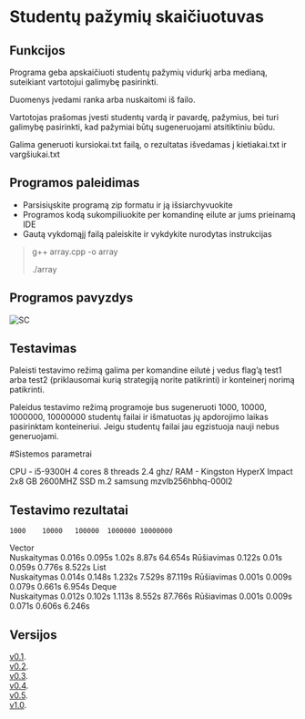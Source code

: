 # Studentų pažymių skaičiuotuvas

## Funkcijos

Programa geba apskaičiuoti studentų pažymių vidurkį arba medianą, suteikiant vartotojui galimybę pasirinkti.

Duomenys įvedami ranka arba nuskaitomi iš failo.

Vartotojas prašomas įvesti studentų vardą ir pavardę, pažymius, bei turi galimybę pasirinkti, kad pažymiai būtų sugeneruojami atsitiktiniu būdu.

Galima generuoti kursiokai.txt failą, o rezultatas išvedamas į kietiakai.txt ir vargšiukai.txt

## Programos paleidimas

- Parsisiųskite programą zip formatu ir ją išsiarchyvuokite
- Programos kodą sukompiliuokite per komandinę eilute ar jums prieinamą IDE
- Gautą vykdomąjį failą paleiskite ir vykdykite nurodytas instrukcijas

> g++ array.cpp -o array
> 
> ./array

## Programos pavyzdys

![SC](https://user-images.githubusercontent.com/73912517/108632874-c7fc5600-7479-11eb-9da1-7adbdbd22efd.png)

## Testavimas

Paleisti testavimo režimą galima per komandine eilutė į vedus flag’ą test1 arba test2 (priklausomai kurią strategiją norite patikrinti) ir konteinerį norimą patikrinti.

Paleidus testavimo režimą programoje bus sugeneruoti 1000, 10000, 1000000, 10000000 studentų failai ir išmatuotas jų apdorojimo laikas pasirinktam konteineriui. Jeigu studentų failai jau egzistuoja nauji nebus generuojami.

#Sistemos parametrai

CPU - i5-9300H 4 cores 8 threads 2.4 ghz/
RAM - Kingston HyperX Impact 2x8 GB 2600MHZ
SSD m.2 samsung mzvlb256hbhq-000l2

## Testavimo rezultatai

	1000	10000	100000	1000000	10000000
Vector					
Nuskaitymas	0.016s	0.095s	1.02s	8.87s	64.654s
Rūšiavimas	0.122s	0.01s	0.059s	0.776s	8.522s
List					
Nuskaitymas	0.014s	0.148s	1.232s	7.529s	87.119s
Rūšiavimas	0.001s	0.009s	0.079s	0.661s	6.954s
Deque					
Nuskaitymas	0.012s	0.102s	1.113s	8.552s	87.766s
Rūšiavimas	0.001s	0.009s	0.071s	0.606s	6.246s


## Versijos

[v0.1](https://github.com/Redziis/OP/tree/v0.1).<br/>
[v0.2](https://github.com/Redziis/OP/tree/v0.2).<br/>
[v0.3](https://github.com/Redziis/OP/tree/v0.3).<br/>
[v0.4](https://github.com/Redziis/OP/tree/v0.4).<br/>
[v0.5](https://github.com/Redziis/OP/tree/v0.5).<br/>
[v1.0](https://github.com/Redziis/OP/tree/v1.0).<br/>
